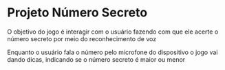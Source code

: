 # Projeto Número Secreto

O objetivo do jogo é interagir com o usuário fazendo com que ele acerte o número secreto por meio do reconhecimento de voz

Enquanto o usuário fala o número pelo microfone do dispositivo o jogo vai dando dicas, indicando se o número secreto é maior ou menor